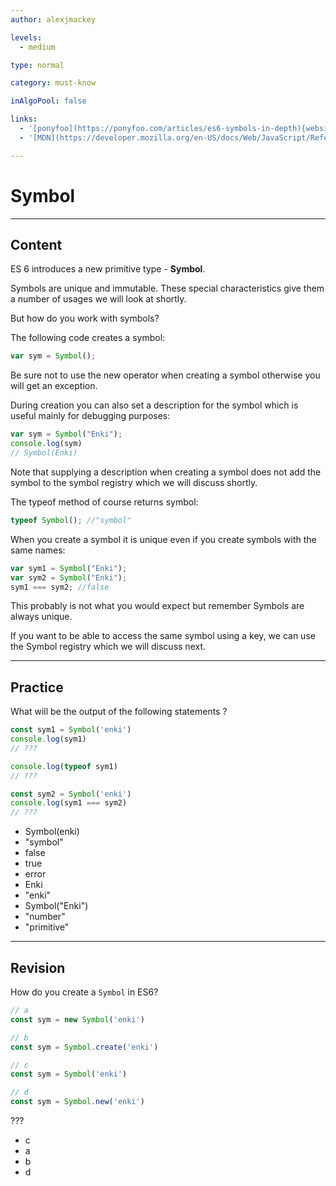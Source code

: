 ```yaml
---
author: alexjmackey

levels:
  - medium

type: normal

category: must-know

inAlgoPool: false

links:
  - '[ponyfoo](https://ponyfoo.com/articles/es6-symbols-in-depth){website}'
  - '[MDN](https://developer.mozilla.org/en-US/docs/Web/JavaScript/Reference/Global_Objects/Symbol){website}'

---
```

# Symbol

---
## Content

ES 6 introduces a new primitive type - **Symbol**.

Symbols are unique and immutable. These special characteristics give them a number of usages we will look at shortly.

But how do you work with symbols?

The following code creates a symbol:

```javascript
var sym = Symbol();
```

Be sure not to use the new operator when creating a symbol otherwise you will get an exception.

During creation you can also set a description for the symbol which is useful mainly for debugging purposes:

```javascript
var sym = Symbol("Enki");
console.log(sym)
// Symbol(Enki)
```

Note that supplying a description when creating a symbol does not add the symbol to the symbol registry which we will discuss shortly.

The typeof method of course returns symbol:

```javascript
typeof Symbol(); //"symbol"
```

When you create a symbol it is unique even if you create symbols with the same names:

```javascript
var sym1 = Symbol("Enki");
var sym2 = Symbol("Enki");
sym1 === sym2; //false
```

This probably is not what you would expect but remember Symbols are always unique.

If you want to be able to access the same symbol using a key, we can use the Symbol registry which we will discuss next.

---
## Practice

What will be the output of the following statements ?

```javascript
const sym1 = Symbol('enki')
console.log(sym1)
// ???

console.log(typeof sym1)
// ???

const sym2 = Symbol('enki')
console.log(sym1 === sym2)
// ???
```

* Symbol(enki)
* "symbol"
* false
* true
* error
* Enki
* "enki"
* Symbol("Enki")
* "number"
* "primitive"

---
## Revision

How do you create a `Symbol` in ES6?

```javascript
// a
const sym = new Symbol('enki')

// b
const sym = Symbol.create('enki')

// c
const sym = Symbol('enki')

// d
const sym = Symbol.new('enki')
```

???

* c
* a
* b
* d